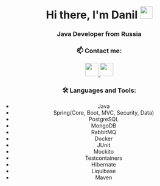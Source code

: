 <h1 align="center">Hi there, I'm <a target="_blank">Danil</a> 
<img src="https://github.com/blackcater/blackcater/raw/main/images/Hi.gif" height="32"/>
</h1>
<h3 align="center">Java Developer from Russia</h3>

<h3 align="center">📫 Contact me:</h3>
<p align="center">
  <a href="https://t.me/danissim00o" target="blank">
    <img src="https://img.shields.io/badge/-Telegram-black?style=for-the-badge&logo=telegram" height="35"  />
  </a>
  <a href="mailto:dan.zaikin.96@gmail.com" target="blank">
    <img src="https://img.shields.io/badge/-Gmail-red?style=flat&logo=Gmail&logoColor=white" height="35"  />
  </a>
</p>

<h3 align="center"> 🛠 Languages and Tools:</h3>
<ul align="center">
  <li>Java</li>
  <li>Spring(Core, Boot, MVC, Security, Data)</li>
  <li>PostgreSQL</li>
  <li>MongoDB</li>
  <li>RabbitMQ</li>
  <li>Docker</li>
  <li>JUnit</li>
  <li>Mockito</li>
  <li>Testcontainers</li>
  <li>Hibernate</li>
  <li>Liquibase</li>
  <li>Maven</li>
</ul>

